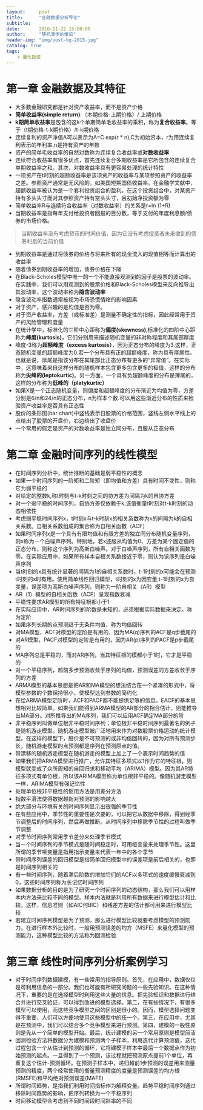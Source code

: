 ```yaml
---
layout:     post
title:      "金融数据分析导论"
subtitle:
date:       2016-11-22 15:00:00
author:     "随机漫步的傻瓜"
header-img: "img/post-bg-2015.jpg"
catalog: true
tags:
    - 量化投资
---
```


# 第一章 金融数据及其特征

- 大多数金融研究都是针对资产收益率，而不是资产价格
- **简单收益率(simple return)**:（本期价格-上期价格）/ 上期价格
- **k期简单收益率**是包含的这k个单期简单毛收益率的乘积，称为**复合收益率**。等于（t期价格-t-k期价格）/t-k期价格
- 连续复利的资产净值A可以表示为A=C exp(r * n),C为初始资本，r为用连续复利表示的年利率,n是持有资产的年数
- 资产的简单毛收益率的自然对数称为连续复合收益率或**对数收益率**
- 连续符合收益率有很多优点，首先连续复合多期收益率是它所包含的连续复合单期收益率之和。其次，对数收益率具有更容易处理的统计特性
- 一项资产在t时刻的超额收益率是该项资产的收益率与某项参照资产的收益率之差。参照资产通常是无风险的，如美国短期国债收益率。在金融学文献中，超额收益率被认为是一个套利投资组合的盈利。在这个投资组合中，对某资产持有多头头寸而对其参照资产持有空头头寸，且初始净投资额为零
- 简单收益率R与连续符合收益率（对数收益率）的关系是r=ln (1+R)
- 当期收益率是指每年支付给投资者回报的百分数，等于支付的年度利息额/债券的市场价格。
>当期收益率没有考虑货币的时间价值，因为它没有考虑投资者未来收到的债券利息的当前价值

- 到期收益率是通过将债券的价格与将来所有的现金流入的现值相等而计算出的收益率
- 随着债券到期收益率的增加，债券价格在下降
- 在Black-Scholes模型中唯一的一个不能直接观测到的因子是股票的波动率。在实践中，我们可以用观测到的股票价格和Black-Scholes模型来反向推导出其波动率，这个波动率称为**隐含波动率**
- 隐含波动率指数通常被视为市场恐慌情绪的影响因素
- 对于资产，感兴趣的是均值是否为零。
- 对于资产收益率，方差（或标准差）是测量不确定性的指标，因此经常用于资产的风险管理和度量
- 在统计学中，标准化的三阶中心距称为**偏度(skewness)**,标准化的四阶中心距称为**峰度(kurtosis)**，它们分别用来描述随机变量的非对称程度和其尾部厚度
- 峰度-3称为**超额峰度（excess kurtosis）**，因为正态分布的峰度为3.这样，正态随机变量的超额峰度为0.若一个分布具有正的超额峰度，称为具有厚尾性。也就是说，厚尾是指该分布在其尾部比正态分布有更多的“异常值”。在实际中，这意味着来自这样分布的随机样本包含更多包含更多的极值，这样的分布称为**尖峰的(leptokurtic)**。另一方面，一个具有负超额峰度的分布是薄尾的，这样的分布称为**低峰的（platykurtic）**
- 如果X是一个正态随机变量，则偏度和超额峰度的分布渐近为均值为零，方差分别是6/n和24/n的正态分布，n为样本个数.可以用这些渐近分布的性质来检验资产收益率是否具有正态性
- 股价的条形图(bar chart)中竖线表示日股票的价格范围，竖线左侧水平线上的点给出了股票的开盘价，右边给出了收盘价
- 一个常用的假定是资产的对数收益率是独立同分布，且服从正态分布

# 第二章 金融时间序列的线性模型

- 在时间序列分析中，统计推断的基础是弱平稳性的概念
- 如果一个时间序列的一阶矩和二阶矩（即均值和方差）具有时间不变性，则称它为弱平稳的
- 对给定的整数k,称t时刻与t-k时刻之间的协方差为间隔为k的自协方差
- 对一个弱平稳的时间序列，自协方差仅依赖于k,该值衡量t时刻对t-k时刻的动态相依性
- 考虑弱平稳时间序列x，t时刻x与t-k时刻x的相关系数称为x的间隔为k的自相关系数。自相关系数组成的集合称为自相关函数（ACF）
- 如果时间序列x是一个具有有限均值和有限方差的独立同分布随机变量序列，则x称为一个白噪声序列。特别地，若x还服从均值为0、方差为某个固定值的正态分布，则称这个序列为高斯白噪声。对于白噪声序列，所有自相关函数为零。在实际应用中，如果所有样本自相关系数接近于零，则认为该序列是白噪声序列
- 当t时刻的x具有统计显著的间隔为1的自相关系数时，t-1时刻的x可能会在预测t时刻的x时有用。使用简单线性回归模型，t时刻的x为因变量,t-1时刻的x为自变量，误差项为高斯白噪声序列，则称为一阶自相关（AR）模型
- AR（1）模型的自相关函数（ACF）呈现指数衰减
- 平稳性要求AR模型的所有特征根都小于1
- 在实际应用中，AR时间序列的阶数是未知的，必须根据实际数据来决定，称为定阶
- 如果序列长期的点预测趋于无条件均值，称为均值回转
- 对MA模型，ACF对模型的定阶是有用的，因为MA(q)序列的ACF是q步截尾的
- 对AR模型，PACF对模型的定阶是有用的，因为AR(p)序列的PACF是p步截尾的
- MA序列总是平稳的，而对AR序列，当其特征根的模都小于1时，它才是平稳的
- 对一个平稳序列，超前多步预测收敛于序列的均值，预测误差的方差收敛于序列的方差
- ARMA模型的基本思想是把AR和MA模型的想法结合在一个紧凑的形式中，将模型参数的个数保持很小，使模型达到参数的简约化
- 在给ARMA模型定阶时，ACF和PACF都不能提供足够的信息。EACF的基本思想相对比较简单。如果我们能得到ARMA模型的AR部分的相合估计，则能推导出MA部分。对所推导出的MA序列，我们可以应用ACF确定MA部分的阶
- 非平稳序列叫做单位根非平稳时间序列；单位根非平稳时间序列最著名的例子是随机游走模型。随机游走模型被广泛地用来作为对数股票价格运动的统计模型。在这样的模型下，股价是不可预测的或非均值回转的，因为对所有预测步长，随机游走模型的点预测都是序列在预测原点的值。
- 带漂移的随机游走模型在随机游走的模型上加上了一个表示时间趋势的值
- 如果我们把ARMA模型进行推广，允许其特征多项式以1作为它的特征根，则模型就变成了众所周知的自回归求和移动平均（ARIMA）模型。因为其AR特征多项式有单位根，所以该ARIMA模型称为单位根非平稳的。像随机游走模型一样，ARIMA模型有强记忆性
- 处理单位根非平稳性的惯用方法是用差分方法
- 指数平滑法使得数据越新对预测的影响越大
- 绝大部分与环境有关的时间序列显示出很强的季节性
- 在有些应用中，季节性的重要性是次要的，可以把它从数据中移除，得到经季节调整后的时间序列，然后再做推断。从时间序列中移除季节性的过程叫做季节调整
- 对季节时间序列常用季节差分来处理季节模式
- 当一个时间序列的季节模式是随时间稳定时，可用哑变量来处理季节性。这里所谓的季节哑变量是指用指示变量来代表一年中的各个季节
- 带时间序列误差的回归模型是指简单回归模型中的误差项是前后相关的，也即是时间序列相关的
- 有一些时间序列，随着滞后阶数的增加它们的ACF以多项式的速度缓慢衰减到0，这些时间序列称为长记忆时间序列
- 如果数据分析的目的是为了研究一个时间序列的动态结构，那么我们可以用样本内方法来比较不同的模型。样本内法就是利用所有数据来进行模型估计和比较。这样，信息准则（如AIC何BIC）和残差方差的估计都可用来进行模型比较
- 若建立时间序列模型是为了预测，那么进行模型比较就要考虑模型的预测能力。在进行样本外比较时，一般用预测误差的均方（MSFE）来量化模型的预测能力，这种模型比较的方法称为回测检验

# 第三章 线性时间序列分析案例学习

- 对于时间序列数据建模，有一些常用的指导原则。首先，在应用中，数据仅仅是可利用信息的一部分。我们也可能有所研究问题的一些先验知识。在这种情况下，重要的是在选择模型时利用这些大量的信息。把先验知识和数据进行结合并进行交叉验证，可以得到改进的模型选择。第二，在有些情况下，有很多模型可以使用，而这些竞争模型之间的区别是很小的。因而，模型选择问题变得不重要，人们可以方便地使用这些模型中的任一个。第三，在应用中，尤其是在预测中，我们可以结合多个竞争模型来进行预测。第四，建模的一般性原则是先从一个简单的模型开始。最后，统计建模的另一个常用原则是模型简洁
- 回测检验方法将数据分为建模和预测两个子样本，利用迭代计算预测值，迭代过程包含一个从估计到预测的循环，它将建模子样本中最后一个数据点作为初始预测的起点。一旦得到了一个预测，该过程就把预测原点提前1个单位，再重复这个估计-预测循环。在预测子样本中，递归超前1步预测的误差用来测量预测的精度，两个经常使用的衡量预测精度的度量是预测误差的均方根(RMSFE)和平均绝对预测误差(MAFE)
- 所谓时间趋势，是指我们利用时间指标作为解释变量。趋势平稳时间序列通过移除时间趋势的影响，把序列转换为一个平稳序列
- 时间移动模型会考虑到不同时间段时间斜率的不同
